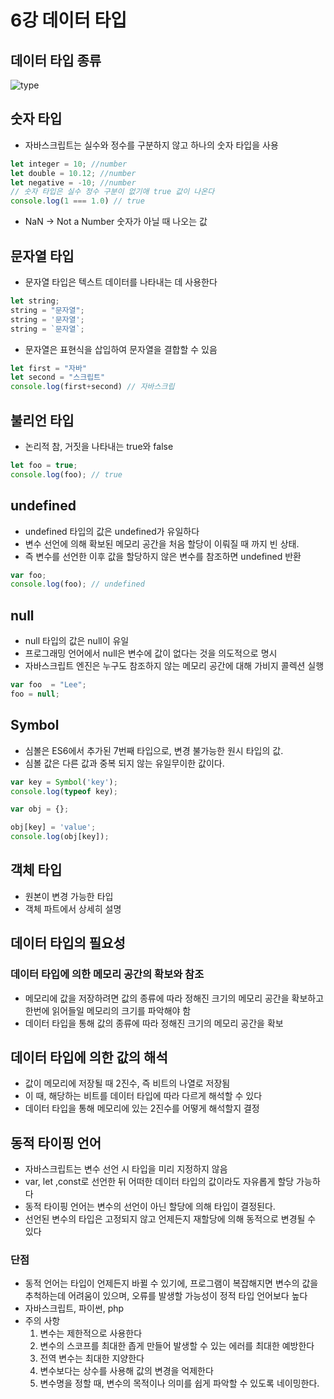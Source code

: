 # 6강 데이터 타입

## 데이터 타입 종류
![type](https://github.com/qwer0114/Javascript-Deep-Dive-Study/assets/112809788/caff2b16-bfef-46cd-a367-05ab42999df2)

## 숫자 타입

- 자바스크립트는 실수와 정수를 구분하지 않고 하나의 숫자 타입을 사용

```jsx
let integer = 10; //number
let double = 10.12; //number
let negative = -10; //number
// 숫자 타입은 실수 정수 구분이 없기애 true 값이 나온다
console.log(1 === 1.0) // true 
```

- NaN → Not a Number 숫자가 아닐 때 나오는 값

## 문자열 타입

- 문자열 타입은 텍스트 데이터를 나타내는 데 사용한다

```jsx
let string;
string = "문자열";
string = '문자열';
string = `문자열`;
```

- 문자열은 표현식을 삽입하여 문자열을 결합할 수 있음

```jsx
let first = "자바"
let second = "스크립트"
console.log(first+second) // 자바스크립
```

## 불리언 타입

- 논리적 참, 거짓을 나타내는 true와 false

```jsx
let foo = true;
console.log(foo); // true
```

## undefined

- undefined 타입의 값은 undefined가 유일하다
- 변수 선언에 의해 확보된 메모리 공간을 처음 할당이 이뤄질 때 까지 빈 상태.
- 즉 변수를 선언한 이후 값을 할당하지 않은 변수를 참조하면 undefined 반환

```jsx
var foo;
console.log(foo); // undefined
```

## null

- null  타입의 값은 null이 유일
- 프로그래밍 언어에서  null은 변수에 값이 없다는 것을 의도적으로 명시
- 자바스크립트 엔진은 누구도 참조하지 않는 메모리 공간에 대해 가비지 콜렉션 실행

```jsx
var foo  = "Lee";
foo = null;
```

## Symbol

- 심볼은 ES6에서 추가된 7번째 타입으로, 변경 불가능한 원시 타입의 값.
- 심볼 값은 다른 값과 중복 되지 않는 유일무이한 값이다.

```jsx
var key = Symbol('key');
console.log(typeof key);

var obj = {};

obj[key] = 'value';
console.log(obj[key]);
```

## 객체 타입

- 원본이 변경 가능한 타입
- 객체 파트에서 상세히 설명

## 데이터 타입의 필요성

### 데이터 타입에 의한 메모리 공간의 확보와 참조

- 메모리에 값을 저장하려면 값의 종류에 따라 정해진 크기의 메모리 공간을 확보하고 한번에 읽어들일 메모리의 크기를 파악해야 함
- 데이터 타입을 통해 값의 종류에 따라 정해진 크기의 메모리 공간을 확보

## 데이터 타입에 의한 값의 해석

- 값이 메모리에 저장될 때 2진수, 즉 비트의 나열로 저장됨
- 이 때, 해당하는 비트를 데이터 타입에 따라 다르게 해석할 수 있다
- 데이터 타입을 통해 메모리에 있는 2진수를 어떻게 해석할지 결정

## 동적 타이핑 언어

- 자바스크립트는 변수 선언 시 타입을 미리 지정하지 않음
- var, let ,const로 선언한 뒤 어떠한 데이터 타입의 값이라도 자유롭게 할당 가능하다
- 동적 타이핑 언어는 변수의 선언이 아닌 할당에 의해 타입이 결정된다.
- 선언된 변수의 타입은 고정되지 않고 언제든지 재할당에 의해 동적으로 변경될 수 있다

### 단점

- 동적 언어는 타입이 언제든지 바뀔 수 있기에, 프로그램이 복잡해지면 변수의 값을 추척하는데 어려움이 있으며, 오류를 발생할 가능성이 정적 타입 언어보다 높다
- 자바스크립트, 파이썬, php
- 주의 사항
    1. 변수는 제한적으로 사용한다
    2. 변수의 스코프를 최대한 좁게 만들어 발생할 수 있는 에러를 최대한 예방한다
    3. 전역 변수는 최대한 지양한다
    4. 변수보다는 상수를 사용해 값의 변경을 억제한다
    5. 변수명을 정할 때, 변수의 목적이나 의미를 쉽게 파악할 수 있도록 네이밍한다.
